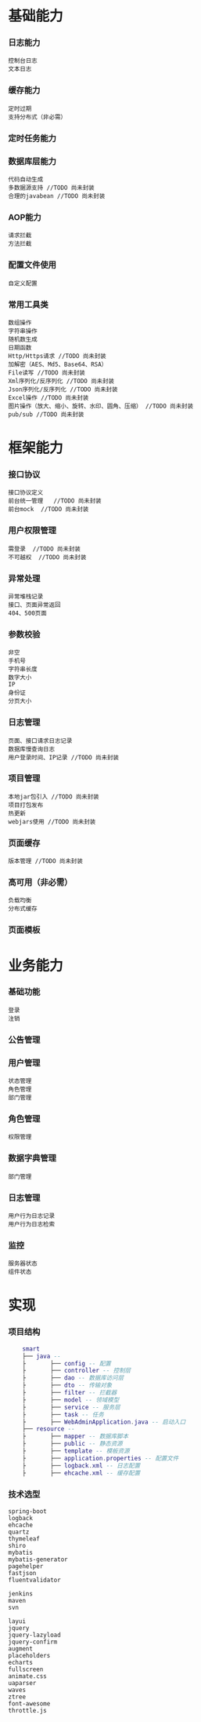# 基础能力
### 日志能力
    控制台日志
    文本日志
### 缓存能力
    定时过期
    支持分布式（非必需）
### 定时任务能力
### 数据库层能力
    代码自动生成
    多数据源支持 //TODO 尚未封装
    合理的javabean //TODO 尚未封装
### AOP能力
    请求拦截 
    方法拦截 
### 配置文件使用
    自定义配置
### 常用工具类
    数组操作 
    字符串操作 
    随机数生成 
    日期函数
    Http/Https请求 //TODO 尚未封装
    加解密（AES、Md5、Base64、RSA） 
    File读写 //TODO 尚未封装
    Xml序列化/反序列化 //TODO 尚未封装
    Json序列化/反序列化 //TODO 尚未封装
    Excel操作 //TODO 尚未封装
    图片操作（放大、缩小、旋转、水印、圆角、压缩） //TODO 尚未封装
    pub/sub //TODO 尚未封装

# 框架能力
### 接口协议
    接口协议定义
    前台统一管理   //TODO 尚未封装
    前台mock  //TODO 尚未封装
### 用户权限管理
    需登录  //TODO 尚未封装
    不可越权  //TODO 尚未封装
### 异常处理
    异常堆栈记录
    接口、页面异常返回
    404、500页面
### 参数校验
    非空
    手机号
    字符串长度
    数字大小
    IP
    身份证
    分页大小
### 日志管理
    页面、接口请求日志记录
    数据库慢查询日志
    用户登录时间、IP记录 //TODO 尚未封装
### 项目管理
    本地jar包引入 //TODO 尚未封装
    项目打包发布
    热更新
    webjars使用 //TODO 尚未封装
### 页面缓存
    版本管理 //TODO 尚未封装
### 高可用（非必需）
    负载均衡
    分布式缓存
### 页面模板

# 业务能力
### 基础功能
    登录
    注销
### 公告管理
### 用户管理
    状态管理
    角色管理
    部门管理
### 角色管理
    权限管理
### 数据字典管理
    部门管理
### 日志管理
    用户行为日志记录
    用户行为日志检索
### 监控
    服务器状态
    组件状态
    
    
# 实现
### 项目结构
``` lua
    smart
    ├── java --
    ├       ├── config -- 配置
    ├       ├── controller -- 控制层
    ├       ├── dao -- 数据库访问层
    ├       ├── dto -- 传输对象
    ├       ├── filter -- 拦截器
    ├       ├── model -- 领域模型
    ├       ├── service -- 服务层
    ├       ├── task -- 任务
    ├       ├── WebAdminApplication.java -- 启动入口
    ├── resource --
    ├       ├── mapper -- 数据库脚本
    ├       ├── public -- 静态资源
    ├       ├── template -- 模板资源
    ├       ├── application.properties -- 配置文件
    ├       ├── logback.xml -- 日志配置
    ├       ├── ehcache.xml -- 缓存配置
```
### 技术选型
    spring-boot
    logback
    ehcache
    quartz
    thymeleaf
    shiro
    mybatis
    mybatis-generator
    pagehelper
    fastjson
    fluentvalidator
    
    jenkins
    maven
    svn

    layui
    jquery
    jquery-lazyload
    jquery-confirm
    augment
    placeholders
    echarts
    fullscreen
    animate.css
    uaparser 
    waves
    ztree
    font-awesome
    throttle.js